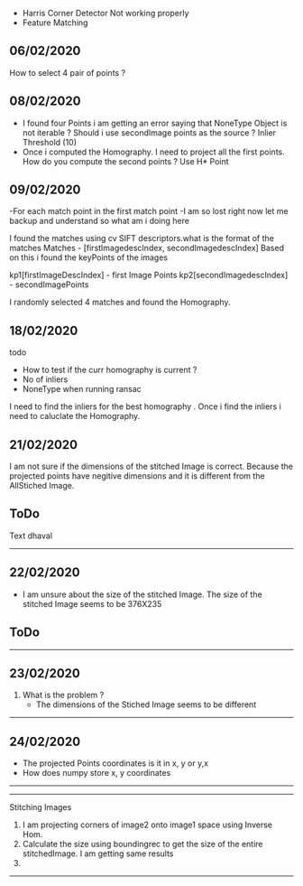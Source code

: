 - Harris Corner Detector Not working properly
- Feature Matching

06/02/2020
----------
How to select 4 pair of points ?


08/02/2020
----------
- I found four Points i am getting an error saying that NoneType Object is not iterable
? Should i use secondImage points as the source
? Inlier Threshold (10)
- Once i computed the Homography. I need to project all the first points. How do you compute the second points
? Use H* Point


09/02/2020
----------

-For each match point in the first match point
-I am so lost right now let me backup and understand so what am i doing here 

I found the matches using cv SIFT descriptors.what is the format of the matches 
Matches - [firstImagedescIndex, secondImagedescIndex]
Based on this i found the keyPoints of the images 

kp1[firstImageDescIndex] - first Image Points 
kp2[secondImagedescIndex] - secondImagePoints

I randomly selected 4 matches and found the Homography.

18/02/2020
-----------

todo
- How to test if the curr homography is current ?
- No of inliers 
- NoneType when running ransac



I need to find the inliers for the best homography . Once i find the inliers i need to caluclate
the Homography.

21/02/2020
-------------

I am not sure if the dimensions of the stitched Image is correct. Because the projected points have negitive dimensions
and it is different from the AllStiched Image.

ToDo
---
Text dhaval


---------------------------------------------------------------------------------
22/02/2020
-------------

- I am unsure about the size of the stitched Image. The size of the stitched Image seems to be 
376X235 

ToDo
-----


--------------------------------------------------------------------------------
23/02/2020
-----------

1. What is the problem ?
    - The dimensions of the Stiched Image seems to be different 

------------------------------------------------------------------

24/02/2020
-----------

- The projected Points coordinates is it in x, y or y,x 
- How does numpy store x, y coordinates

-------

--------------------------------------------------------------------

Stitching Images 

1. I am projecting corners of image2 onto image1 space using Inverse Hom.
2. Calculate the size using boundingrec to get the size of the entire stitchedImage. I am getting same results 
3. 

 















---------------------------------------------------------------------------------



